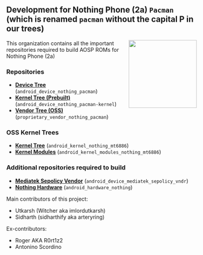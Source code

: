 ## Development for Nothing Phone (2a) `Pacman` (which is renamed `pacman` without the capital P in our trees)
<img align="right" width="180" height="180" src="https://avatars.githubusercontent.com/u/160396058?s=400&u=386ad56768bc8b4ddf7883c3b91278ff002f049c&v=4">

This organization contains all the important repositories required to build AOSP ROMs for Nothing Phone (2a)

### Repositories
* [**Device Tree**](https://github.com/Nothing-2A/android_device_nothing_pacman.git) (`android_device_nothing_pacman`)
* [**Kernel Tree (Prebuilt)**](https://github.com/Nothing-2A/device_nothing_pacman-kernel.git) (`android_device_nothing_pacman-kernel`)
* [**Vendor Tree (OSS)**](https://gitlab.com/sidharthify/proprietary_vendor_nothing_pacman) (`proprietary_vendor_nothing_pacman`)

### OSS Kernel Trees
* [**Kernel Tree**](https://github.com/Nothing-2A/android_kernel_nothing_mt6886) (`android_kernel_nothing_mt6886`)
* [**Kernel Modules**](https://github.com/Nothing-2A/android_kernel_modules_nothing_mt6886) (`android_kernel_modules_nothing_mt6886`)

### Additional repositories required to build
* [**Mediatek Sepolicy Vendor**](https://github.com/LineageOS/android_device_mediatek_sepolicy_vndr) (`android_device_mediatek_sepolicy_vndr`)
* [**Nothing Hardware**](https://github.com/LineageOS/android_hardware_nothing) (`android_hardware_nothing`)

Main contributors of this project:
- Utkarsh (Witcher aka imlordutkarsh)
- Sidharth (sidharthify aka arteryring)

Ex-contributors:
- Roger AKA R0rt1z2
- Antonino Scordino 
